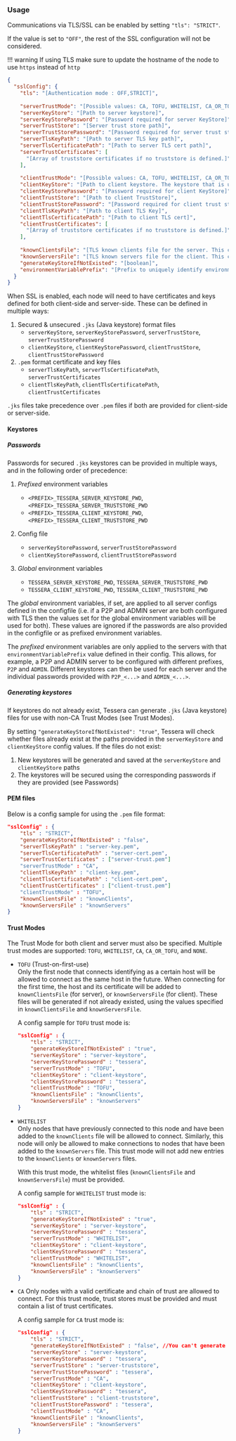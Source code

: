 ### Usage
Communications via TLS/SSL can be enabled by setting `"tls": "STRICT"`. 

If the value is set to `"OFF"`, the rest of the SSL configuration will not be considered.

!!! warning
    If using TLS make sure to update the hostname of the node to use `https` instead of `http`

```json
{
  "sslConfig": {
    "tls": "[Authentication mode : OFF,STRICT]",
           
    "serverTrustMode": "[Possible values: CA, TOFU, WHITELIST, CA_OR_TOFU, NONE]",
    "serverKeyStore": "[Path to server keystore]",
    "serverKeyStorePassword": "[Password required for server KeyStore]",
    "serverTrustStore": "[Server trust store path]",
    "serverTrustStorePassword": "[Password required for server trust store]",
    "serverTlsKeyPath": "[Path to server TLS key path]",
    "serverTlsCertificatePath": "[Path to server TLS cert path]",
    "serverTrustCertificates": [
      "[Array of truststore certificates if no truststore is defined.]"
    ],
    
    "clientTrustMode": "[Possible values: CA, TOFU, WHITELIST, CA_OR_TOFU, NONE]",
    "clientKeyStore": "[Path to client keystore. The keystore that is used when communicating to other nodes.]",
    "clientKeyStorePassword": "[Password required for client KeyStore]",
    "clientTrustStore": "[Path to client TrustStore]",
    "clientTrustStorePassword": "[Password required for client trust store]",
    "clientTlsKeyPath": "[Path to client TLS Key]",
    "clientTlsCertificatePath": "[Path to client TLS cert]",
    "clientTrustCertificates": [
      "[Array of truststore certificates if no truststore is defined.]"
    ],
    
    "knownClientsFile": "[TLS known clients file for the server. This contains the fingerprints of public keys of other nodes that are allowed to connect to this one.]",
    "knownServersFile": "[TLS known servers file for the client. This contains the fingerprints of public keys of other nodes that this node has encountered.]",
    "generateKeyStoreIfNotExisted": "[boolean]",
    "environmentVariablePrefix": "[Prefix to uniquely identify environment variables for this particular server ssl config]"
  }
}
```

When SSL is enabled, each node will need to have certificates and keys defined for both client-side and server-side. These can be defined in multiple ways:

1. Secured & unsecured `.jks` (Java keystore) format files 
    * `serverKeyStore`, `serverKeyStorePassword`, `serverTrustStore`, `serverTrustStorePassword` 
    * `clientKeyStore`, `clientKeyStorePassword`, `clientTrustStore`, `clientTrustStorePassword`
2. `.pem` format certificate and key files
    * `serverTlsKeyPath`, `serverTlsCertificatePath`, `serverTrustCertificates`
    * `clientTlsKeyPath`, `clientTlsCertificatePath`, `clientTrustCertificates`

`.jks` files take precedence over `.pem` files if both are provided for client-side or server-side.

#### Keystores
##### Passwords
Passwords for secured `.jks` keystores can be provided in multiple ways, and in the following order of precedence:
1. *Prefixed* environment variables
    * `<PREFIX>_TESSERA_SERVER_KEYSTORE_PWD`, `<PREFIX>_TESSERA_SERVER_TRUSTSTORE_PWD`
    * `<PREFIX>_TESSERA_CLIENT_KEYSTORE_PWD`, `<PREFIX>_TESSERA_CLIENT_TRUSTSTORE_PWD`
    
2. Config file 
    * `serverKeyStorePassword`, `serverTrustStorePassword`
    * `clientKeyStorePassword`, `clientTrustStorePassword`
    
3. *Global* environment variables
    * `TESSERA_SERVER_KEYSTORE_PWD`, `TESSERA_SERVER_TRUSTSTORE_PWD`
    * `TESSERA_CLIENT_KEYSTORE_PWD`, `TESSERA_CLIENT_TRUSTSTORE_PWD`

The *global* environment variables, if set, are applied to all server configs defined in the configfile (i.e. if a P2P and ADMIN server are both configured with TLS then the values set for the global environment variables will be used for both).  These values are ignored if the passwords are also provided in the configfile or as prefixed environment variables.

The *prefixed* environment variables are only applied to the servers with that `environmentVariablePrefix` value defined in their config.  This allows, for example, a P2P and ADMIN server to be configured with different prefixes, `P2P` and `ADMIN`.  Different keystores can then be used for each server and the individual passwords provided with `P2P_<...>` and `ADMIN_<...>`.

##### Generating keystores
If keystores do not already exist, Tessera can generate `.jks` (Java keystore) files for use with non-CA Trust Modes (see Trust Modes).

By setting `"generateKeyStoreIfNotExisted": "true"`, Tessera will check whether files already exist at the paths provided in the `serverKeyStore` and `clientKeyStore` config values.  If the files do not exist: 

1. New keystores will be generated and saved at the `serverKeyStore` and `clientKeyStore` paths
2. The keystores will be secured using the corresponding passwords if they are provided (see Passwords)

#### PEM files
Below is a config sample for using the `.pem` file format:
```json
"sslConfig" : {
    "tls" : "STRICT",
    "generateKeyStoreIfNotExisted" : "false",
    "serverTlsKeyPath" : "server-key.pem",  
    "serverTlsCertificatePath" : "server-cert.pem",
    "serverTrustCertificates" : ["server-trust.pem"]
    "serverTrustMode" : "CA",
    "clientTlsKeyPath" : "client-key.pem",
    "clientTlsCertificatePath" : "client-cert.pem",
    "clientTrustCertificates" : ["client-trust.pem"]
    "clientTrustMode" : "TOFU",
    "knownClientsFile" : "knownClients",
    "knownServersFile" : "knownServers"
}
```

#### Trust Modes
The Trust Mode for both client and server must also be specified. Multiple trust modes are supported: `TOFU`, `WHITELIST`, `CA`, `CA_OR_TOFU`, and `NONE`.

* `TOFU` (Trust-on-first-use)  
    Only the first node that connects identifying as a certain host will be allowed to connect as the same host in the future. When connecting for the first time, the host and its certificate will be added to `knownClientsFile` (for server), or `knownServersFile` (for client). These files will be generated if not already existed, using the values specified in `knownClientsFile` and `knownServersFile`.

    A config sample for `TOFU` trust mode is:

    ```json
    "sslConfig" : {
        "tls" : "STRICT",
        "generateKeyStoreIfNotExisted" : "true",
        "serverKeyStore" : "server-keystore",
        "serverKeyStorePassword" : "tessera",
        "serverTrustMode" : "TOFU",
        "clientKeyStore" : "client-keystore",
        "clientKeyStorePassword" : "tessera",
        "clientTrustMode" : "TOFU",
        "knownClientsFile" : "knownClients",
        "knownServersFile" : "knownServers"
    }
    ```

* `WHITELIST`   
    Only nodes that have previously connected to this node and have been added to the `knownClients` file will be allowed to connect. Similarly, this node will only be allowed to make connections to nodes that have been added to the `knownServers` file. This trust mode will not add new entries to the `knownClients` or `knownServers` files.
    
    With this trust mode, the whitelist files (`knownClientsFile` and `knownServersFile`) must be provided. 
    
    A config sample for `WHITELIST` trust mode is:
    
    ```json
    "sslConfig" : {
        "tls" : "STRICT",
        "generateKeyStoreIfNotExisted" : "true",
        "serverKeyStore" : "server-keystore",
        "serverKeyStorePassword" : "tessera",
        "serverTrustMode" : "WHITELIST",
        "clientKeyStore" : "client-keystore",
        "clientKeyStorePassword" : "tessera",
        "clientTrustMode" : "WHITELIST",
        "knownClientsFile" : "knownClients",
        "knownServersFile" : "knownServers"
    }
    ```

* `CA` 
    Only nodes with a valid certificate and chain of trust are allowed to connect. For this trust mode, trust stores must be provided and must contain a list of trust certificates.
    
    A config sample for `CA` trust mode is:
    
    ```json
    "sslConfig" : {
        "tls" : "STRICT",
        "generateKeyStoreIfNotExisted" : "false", //You can't generate trust stores when using CA
        "serverKeyStore" : "server-keystore",
        "serverKeyStorePassword" : "tessera",
        "serverTrustStore" : "server-truststore",
        "serverTrustStorePassword" : "tessera",
        "serverTrustMode" : "CA",
        "clientKeyStore" : "client-keystore",
        "clientKeyStorePassword" : "tessera",
        "clientTrustStore" : "client-truststore",
        "clientTrustStorePassword" : "tessera",
        "clientTrustMode" : "CA",
        "knownClientsFile" : "knownClients",
        "knownServersFile" : "knownServers"
    }
    ```
